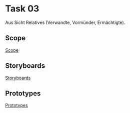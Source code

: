 # Task 03
Aus Sicht Relatives (Verwandte, Vormünder, Ermächtigte).

## Scope

[Scope](01_Scoping.md)

## Storyboards

[Storyboards](StoryBoards.md)

## Prototypes

[Prototypes](Prototypes.md)